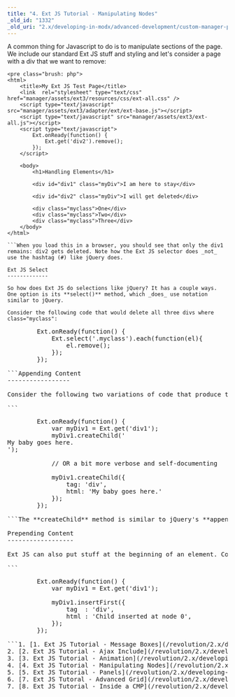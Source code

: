 ```yaml
---
title: "4. Ext JS Tutorial - Manipulating Nodes"
_old_id: "1332"
_old_uri: "2.x/developing-in-modx/advanced-development/custom-manager-pages/modext/modext-tutorials/4.-ext-js-tutorial-manipulating-nodes"
---
```


A common thing for Javascript to do is to manipulate sections of the page. We include our standard Ext JS stuff and styling and let's consider a page with a div that we want to remove:

```
<pre class="brush: php">
<html>
    <title>My Ext JS Test Page</title>
    <link  rel="stylesheet" type="text/css" href="manager/assets/ext3/resources/css/ext-all.css" />
    <script type="text/javascript" src="manager/assets/ext3/adapter/ext/ext-base.js"></script>
    <script type="text/javascript" src="manager/assets/ext3/ext-all.js"></script>
    <script type="text/javascript">
        Ext.onReady(function() {
            Ext.get('div2').remove();
        });        
    </script>
   
    <body>
        <h1>Handling Elements</h1>

        <div id="div1" class="myDiv">I am here to stay</div>    
        
        <div id="div2" class="myDiv">I will get deleted</div>    

        <div class="myclass">One</div>   
        <div class="myclass">Two</div>
        <div class="myclass">Three</div>
    </body>
</html>

```When you load this in a browser, you should see that only the div1 remains: div2 gets deleted. Note how the Ext JS selector does _not_ use the hashtag (#) like jQuery does.

Ext JS Select
-------------

So how does Ext JS do selections like jQuery? It has a couple ways. One option is its **select()** method, which _does_ use notation similar to jQuery.

Consider the following code that would delete all three divs where class="myclass":

```
<pre class="brush: php">
        Ext.onReady(function() {
            Ext.select('.myclass').each(function(el){
                el.remove();
            });
        });

```Appending Content
-----------------

Consider the following two variations of code that produce the same result:

```
<pre class="brush: php">
        Ext.onReady(function() {
            var myDiv1 = Ext.get('div1');
            myDiv1.createChild('<div>My baby goes here.</div>');

            // OR a bit more verbose and self-documenting

            myDiv1.createChild({
                tag: 'div',
                html: 'My baby goes here.'
            });
        });

```The **createChild** method is similar to jQuery's **append()** method.

Prepending Content
------------------

Ext JS can also put stuff at the beginning of an element. Consider the **insertFirst** method:

```
<pre class="brush: php">
        Ext.onReady(function() {
            var myDiv1 = Ext.get('div1');

            myDiv1.insertFirst({
                tag  : 'div',
                html : 'Child inserted at node 0',
            });
        });

```1. [1. Ext JS Tutorial - Message Boxes](/revolution/2.x/developing-in-modx/advanced-development/custom-manager-pages/modext/modext-tutorials/1.-ext-js-tutorial-message-boxes)
2. [2. Ext JS Tutorial - Ajax Include](/revolution/2.x/developing-in-modx/advanced-development/custom-manager-pages/modext/modext-tutorials/2.-ext-js-tutorial-ajax-include)
3. [3. Ext JS Tutorial - Animation](/revolution/2.x/developing-in-modx/advanced-development/custom-manager-pages/modext/modext-tutorials/3.-ext-js-tutorial-animation)
4. [4. Ext JS Tutorial - Manipulating Nodes](/revolution/2.x/developing-in-modx/advanced-development/custom-manager-pages/modext/modext-tutorials/4.-ext-js-tutorial-manipulating-nodes)
5. [5. Ext JS Tutorial - Panels](/revolution/2.x/developing-in-modx/advanced-development/custom-manager-pages/modext/modext-tutorials/5.-ext-js-tutorial-panels)
6. [7. Ext JS Tutoral - Advanced Grid](/revolution/2.x/developing-in-modx/advanced-development/custom-manager-pages/modext/modext-tutorials/7.-ext-js-tutoral-advanced-grid)
7. [8. Ext JS Tutorial - Inside a CMP](/revolution/2.x/developing-in-modx/advanced-development/custom-manager-pages/modext/modext-tutorials/8.-ext-js-tutorial-inside-a-cmp)

</body></html>